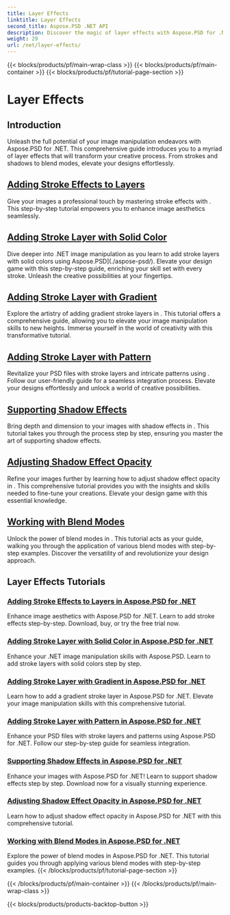 ```yaml
---
title: Layer Effects
linktitle: Layer Effects
second_title: Aspose.PSD .NET API
description: Discover the magic of layer effects with Aspose.PSD for .NET! Elevate your image manipulation skills by learning to add stroke, shadow, and blend modes.
weight: 29
url: /net/layer-effects/
---
```


{{< blocks/products/pf/main-wrap-class >}}
{{< blocks/products/pf/main-container >}}
{{< blocks/products/pf/tutorial-page-section >}}

# Layer Effects

## Introduction

Unleash the full potential of your image manipulation endeavors with Aspose.PSD for .NET. This comprehensive guide introduces you to a myriad of layer effects that will transform your creative process. From strokes and shadows to blend modes, elevate your designs effortlessly.

## [Adding Stroke Effects to Layers](./adding-stroke-effects/)

Give your images a professional touch by mastering stroke effects with . This step-by-step tutorial empowers you to enhance image aesthetics seamlessly. 

## [Adding Stroke Layer with Solid Color](./adding-stroke-layer-solid-color/)

Dive deeper into .NET image manipulation as you learn to add stroke layers with solid colors using Aspose.PSD](./aspose-psd/). Elevate your design game with this step-by-step guide, enriching your skill set with every stroke. Unleash the creative possibilities at your fingertips.

## [Adding Stroke Layer with Gradient](./adding-stroke-layer-gradient/)

Explore the artistry of adding gradient stroke layers in . This tutorial offers a comprehensive guide, allowing you to elevate your image manipulation skills to new heights. Immerse yourself in the world of creativity with this transformative tutorial.

## [Adding Stroke Layer with Pattern](./adding-stroke-layer-pattern/)

Revitalize your PSD files with stroke layers and intricate patterns using . Follow our user-friendly guide for a seamless integration process. Elevate your designs effortlessly and unlock a world of creative possibilities.

## [Supporting Shadow Effects](./supporting-shadow-effects/)

Bring depth and dimension to your images with shadow effects in . This tutorial takes you through the process step by step, ensuring you master the art of supporting shadow effects. 

## [Adjusting Shadow Effect Opacity](./adjusting-shadow-effect-opacity/)

Refine your images further by learning how to adjust shadow effect opacity in . This comprehensive tutorial provides you with the insights and skills needed to fine-tune your creations. Elevate your design game with this essential knowledge.

## [Working with Blend Modes](./working-with-blend-modes/)

Unlock the power of blend modes in . This tutorial acts as your guide, walking you through the application of various blend modes with step-by-step examples. Discover the versatility of  and revolutionize your design approach.

## Layer Effects Tutorials
### [Adding Stroke Effects to Layers in Aspose.PSD for .NET](./adding-stroke-effects/)
Enhance image aesthetics with Aspose.PSD for .NET. Learn to add stroke effects step-by-step. Download, buy, or try the free trial now.
### [Adding Stroke Layer with Solid Color in Aspose.PSD for .NET](./adding-stroke-layer-solid-color/)
Enhance your .NET image manipulation skills with Aspose.PSD. Learn to add stroke layers with solid colors step by step.
### [Adding Stroke Layer with Gradient in Aspose.PSD for .NET](./adding-stroke-layer-gradient/)
Learn how to add a gradient stroke layer in Aspose.PSD for .NET. Elevate your image manipulation skills with this comprehensive tutorial.
### [Adding Stroke Layer with Pattern in Aspose.PSD for .NET](./adding-stroke-layer-pattern/)
Enhance your PSD files with stroke layers and patterns using Aspose.PSD for .NET. Follow our step-by-step guide for seamless integration.
### [Supporting Shadow Effects in Aspose.PSD for .NET](./supporting-shadow-effects/)
Enhance your images with Aspose.PSD for .NET! Learn to support shadow effects step by step. Download now for a visually stunning experience.
### [Adjusting Shadow Effect Opacity in Aspose.PSD for .NET](./adjusting-shadow-effect-opacity/)
Learn how to adjust shadow effect opacity in Aspose.PSD for .NET with this comprehensive tutorial.
### [Working with Blend Modes in Aspose.PSD for .NET](./working-with-blend-modes/)
Explore the power of blend modes in Aspose.PSD for .NET. This tutorial guides you through applying various blend modes with step-by-step examples.
{{< /blocks/products/pf/tutorial-page-section >}}

{{< /blocks/products/pf/main-container >}}
{{< /blocks/products/pf/main-wrap-class >}}

{{< blocks/products/products-backtop-button >}}
